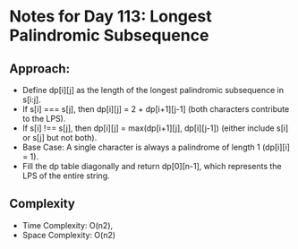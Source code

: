 # Notes for Day 113: Longest Palindromic Subsequence

## Approach:

- Define dp[i][j] as the length of the longest palindromic subsequence in s[i:j].
- If s[i] === s[j], then dp[i][j] = 2 + dp[i+1][j-1] (both characters contribute to the LPS).
- If s[i] !== s[j], then dp[i][j] = max(dp[i+1][j], dp[i][j-1]) (either include s[i] or s[j] but not both).
- Base Case: A single character is always a palindrome of length 1 (dp[i][i] = 1).
- Fill the dp table diagonally and return dp[0][n-1], which represents the LPS of the entire string.

## Complexity

- Time Complexity: O(n2),
- Space Complexity: O(n2)
